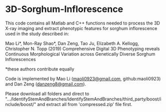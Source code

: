 # 3D-Sorghum-Inflorescence

This code contains all Matlab and C++ functions needed to process the 3D X-ray imaging and extract phenotypic features for sorghum inflorescence used in the study described in:

Mao Li*, Mon-Ray Shao*, Dan Zeng, Tao Ju, Elizabeth A. Kellogg, Christopher N. Topp (2019) Comprehensive Digital 3D Phenotyping reveals Continuous Morphological Variation across Genetically Diverse Sorghum Inflorescences

*these authors contribute equally

Code is implemented by Mao Li (maoli0923@gmail.com, github:maoli0923) and Dan Zeng (danzeng8@gmail.com).

Please download all folders and direct to ".../IdentifyStemAndBranches/IdentifyStemAndBranches/third_party/boost/include/boost/" and extract all from 'compressed.zip' file first. 
